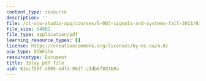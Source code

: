 ```yaml
---
content_type: resource
description: ''
file: /ol-ocw-studio-app/courses/6-003-signals-and-systems-fall-2011/81ecf59fd505edfd962fc3db6f893b9a_OT04cEdpK-M.pdf
file_size: 64902
file_type: application/pdf
learning_resource_types: []
license: https://creativecommons.org/licenses/by-nc-sa/4.0/
ocw_type: OCWFile
resourcetype: Document
title: 3play pdf file
uid: 81ecf59f-d505-edfd-962f-c3db6f893b9a
---
```

